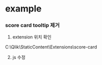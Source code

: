 # example


### score card tooltip 제거

1. extension 위치 확인

  C:\Qlik\StaticContent\Extensions\score-card
  
2. js 수정



